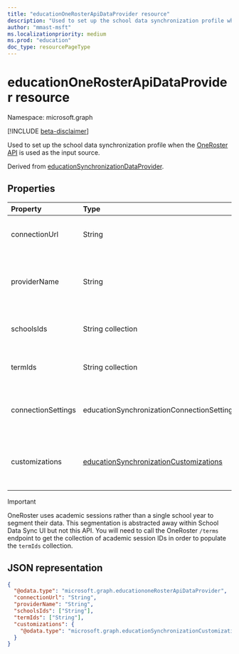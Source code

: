 ```yaml
---
title: "educationOneRosterApiDataProvider resource"
description: "Used to set up the school data synchronization profile when the OneRoster API is used as the input source."
author: "mmast-msft"
ms.localizationpriority: medium
ms.prod: "education"
doc_type: resourcePageType
---
```


# educationOneRosterApiDataProvider resource

Namespace: microsoft.graph

[!INCLUDE [beta-disclaimer](../../includes/beta-disclaimer.md)]

Used to set up the school data synchronization profile when the [OneRoster API](https://www.imsglobal.org/activity/onerosterlis) is used as the input source.

Derived from [educationSynchronizationDataProvider](educationsynchronizationdataprovider.md).

## Properties

| Property           | Type                                         | Description                                                                                           |
| :----------------- | :------------------------------------------- | :---------------------------------------------------------------------------------------------------- |
| connectionUrl      | String                                       | The connection URL to the OneRoster instance.                                                         |
| providerName       | String                                       | The OneRoster Service Provider name as defined by the [OneRoster specification][oneroster].           |
| schoolsIds         | String collection                            | The list of [School/Org][orgs] `sourcedId` to sync.                                                   |
| termIds            | String collection                            | The list of [academic sessions][terms] to sync.                                                       |
| connectionSettings | educationSynchronizationConnectionSettings | The [OAuth 1.0][onerosteroauth1] or [OAuth 2.0][onerosteroauth2] settings for the OneRoster instance. |
| customizations     | [educationSynchronizationCustomizations]    | Optional customization to be applied to the synchronization profile.                                  |

> [!IMPORTANT]
> OneRoster uses academic sessions rather than a single school year to segment their data. This segmentation is abstracted away within School Data Sync UI but not this API. You will need to call the OneRoster `/terms` endpoint to get the collection of academic session IDs in order to populate the `termIds` collection.

<!-- [educationSynchronizationConnectionSettings]: educationsynchronizationconnectionsettings.md -->
[educationsynchronizationcustomizations]: educationsynchronizationcustomizations.md
[oneroster]: https://www.imsglobal.org/oneroster-v11-final-best-practice-and-implementation-guide#AppA
[onerosteroauth2]: educationsynchronizationoauth2clientcredentialsconnectionsettings.md
[onerosteroauth1]: educationsynchronizationoauth1connectionsettings.md
[terms]: https://www.imsglobal.org/oneroster-v11-final-specification#_Toc480452034
[orgs]: https://www.imsglobal.org/oneroster-v11-final-specification#_Toc480452016

## JSON representation

<!-- {
  "blockType": "resource",
  "optionalProperties": [

  ],
  "@odata.type": "microsoft.graph.educationoneRosterApiDataProvider"
}-->

```json
{
  "@odata.type": "microsoft.graph.educationoneRosterApiDataProvider",
  "connectionUrl": "String",
  "providerName": "String",
  "schoolsIds": ["String"],
  "termIds": ["String"],
  "customizations": {
    "@odata.type": "microsoft.graph.educationSynchronizationCustomizations"
  }
}
```

<!-- uuid: 16cd6b66-4b1a-43a1-adaf-3a886856ed98
2020-05-06 14:57:30 UTC -->
<!-- {
  "type": "#page.annotation",
  "description": "educationOneRosterApiDataProvider resource",
  "keywords": "",
  "section": "documentation",
  "tocPath": "",
  "suppressions": [
      "Error: microsoft.graph.educationoneRosterApiDataProvider/connectionSettings:\r\n      Referenced type microsoft.graph.educationSynchronizationConnectionSettings is not defined in the doc set! Potential suggestion: microsoft.graph.ediscovery.settings"
  ]
}-->


